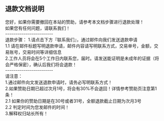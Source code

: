 ## 退款文档说明
您好，如果你需要撤回在本站的赞助，请参考本文档步骤进行退款处理！<br>
如果您有任何问题，请联系我们！<br>
------------------------<br>
退款步骤：
1.请点击下方『联系我们』，通过邮件向我们发送退款申请<br>
1.1 请在邮件标题写明退款申请，邮件内容请写明联系方式，交易单号，金额，交易账号，交易时间等详细信息<br>
2.工作人员将会在5个工作日内联系您，届时。请发送能证明是未成年的证据（将会严格保密），确认后我们将会退款！<br>
------------------------<br>
请注意：<br>
1.通过邮件向文发送退款申请时，请务必写明联系方式！<br>
2.如果赞助日期已超过次月1号，将会有30%不会退回！详情参考赞助页注意第1条！<br>
2.1 如果你的赞助日期是在30号或者31号，全额退款截止日期为次月3号<br>
2.2 判定时间为您发邮件的时间！<br>
3.解释权归站长所有！<br>
